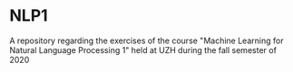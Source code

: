 # NLP1
A repository regarding the exercises of the course "Machine Learning for Natural Language Processing 1" held at UZH during the fall semester of 2020
